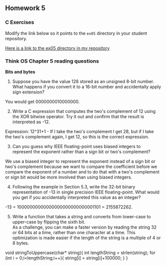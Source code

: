 ## Homework 5

### C Exercises

Modify the link below so it points to the `ex05` directory in your
student repository.

[Here is a link to the ex05 directory in my repository](https://github.com/bwerth/ExercisesInC/tree/master/exercises/ex05)

### Think OS Chapter 5 reading questions

**Bits and bytes**

1) Suppose you have the value 128 stored as an unsigned 8-bit number.  What happens if you convert 
it to a 16-bit number and accidentally apply sign extension?

You would get 0000000010000000.

2) Write a C expression that computes the two's complement of 12 using the XOR bitwise operator.
Try it out and confirm that the result is interpreted as -12.

Expression: 12^31+1 - If I take the two's complement I get 28, but if I take the two's complement again, I get 12, so this is the correct expression.

3) Can you guess why IEEE floating-point uses biased integers to represent the exponent rather than a
sign bit or two's complement?

We use a biased integer to represent the exponent instead of a sign bit or two's complement because we want to compare the coefficient before we compare the exponent of a number and to do that with a two's complement or sign bit would be more involved than using biased integers.

4) Following the example in Section 5.3, write the 32-bit binary representation of -13 in single precision 
IEEE floating-point.  What would you get if you accidentally interpreted this value as an integer?

-13 = 10000000000000000000000000001101 = 2155872262.

5) Write a function that takes a string and converts from lower-case to upper-case by flipping the sixth bit.  
As a challenge, you can make a faster version by reading the string 32 or 64 bits at a time, rather than one
character at a time.  This optimization is made easier if the length of the string is a multiple of 4 or 8 bytes.

void stringToUppercase(char* string){
	int lengthString = strlen(string);
	for (int i = 0;i<lengthString;i++){
       string[i] = string[i]+100000;
    }
}


